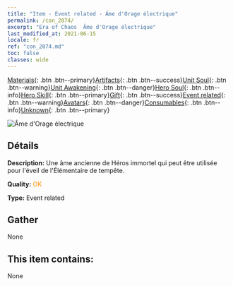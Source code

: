 ```yaml
---
title: "Item - Event related - Âme d'Orage électrique"
permalink: /con_2074/
excerpt: "Era of Chaos  Âme d'Orage électrique"
last_modified_at: 2021-06-15
locale: fr
ref: "con_2074.md"
toc: false
classes: wide
---
```

 [Materials](/ItemsFR/){: .btn .btn--primary}[Artifacts](/ItemsFR/Artifacts/){: .btn .btn--success}[Unit Soul](/ItemsFR/UnitSoul/){: .btn .btn--warning}[Unit Awakening](/ItemsFR/UnitAwakening/){: .btn .btn--danger}[Hero Soul](/ItemsFR/HeroSoul/){: .btn .btn--info}[Hero Skill](/ItemsFR/HeroSkill/){: .btn .btn--primary}[Gift](/ItemsFR/Gift/){: .btn .btn--success}[Event related](/ItemsFR/Events/){: .btn .btn--warning}[Avatars](/ItemsFR/Avatars/){: .btn .btn--danger}[Consumables](/ItemsFR/Consumables/){: .btn .btn--info}[Unknown](/ItemsFR/Unknown/){: .btn .btn--primary}

 ![Âme d'Orage électrique](/images/t/juexing_902.jpg)

## Détails
 **Description:** Une âme ancienne de Héros immortel qui peut être utilisée pour l'éveil de l'Élémentaire de tempête.

 **Quality:** <span style="color: #FF8C00">OK</span>

 **Type:** Event related

## Gather

  None

## This item contains:

  None

